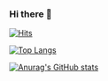 ### Hi there 👋

[![Hits](https://hits.seeyoufarm.com/api/count/incr/badge.svg?url=https%3A%2F%2Fgithub.com%2FBookgom&count_bg=%23505CFF&title_bg=%23555555&icon=&icon_color=%23DCDCDC&title=hits&edge_flat=false)](https://hits.seeyoufarm.com)

[![Top Langs](https://github-readme-stats.vercel.app/api/top-langs/?username=Bookgom&layout=compact)](https://github.com/anuraghazra/github-readme-stats)

[![Anurag's GitHub stats](https://github-readme-stats.vercel.app/api?username=Bookgom&show_icons=true&theme=tokyonight)](https://github.com/anuraghazra/github-readme-stats)
